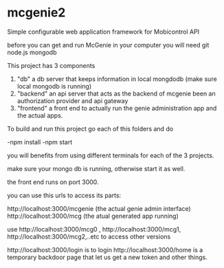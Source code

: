 # mcgenie2
Simple configurable web application framework for Mobicontrol API

before you can get and run McGenie in your computer you will need
git node.js  mongodb


This project has 3 components

1) "db" a db server that keeps information in local mongdodb (make sure local mongodb is running)
2) "backend" an api server that acts as the backend of mcgenie been an authorization provider and api gateway
3) "frontend" a front end to actually run the genie administration app and the actual apps.


To build and run this project go each of this folders and do

-npm install
-npm start

you will benefits from using different terminals for each of the 3 projects.

make sure your mongo db is running, otherwise start it as well.

the front end runs on port 3000.

you can use this urls to access its parts:

http://localhost:3000/mcgenie    (the actual genie admin interface)
http://localhost:3000/mcg        (the atual generated app running)

use http://localhost:3000/mcg0 , http://localhost:3000/mcg1, http://localhost:3000/mcg2,..etc to access other versions

http://localhost:3000/login is to login
http://localhost:3000/home is a temporary backdoor page that let us get a new token and other things.





